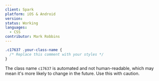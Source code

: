```yaml
---
client: Spark
platform: iOS & Android
version: 
status: Working
languages:
  - CSS
contributor: Mark Robbins
---
```


```css
.c17637 .your-class-name {
  /* Replace this comment with your styles */
}
```

The class name `c17637` is automated and not human-readable, which may mean it's more likely to change in the future. Use this with caution.
